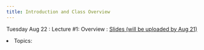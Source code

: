 ```yaml
---
title: Introduction and Class Overview
---
```


Tuesday Aug 22
: Lecture #1: Overview
  : [Slides (will be uploaded by Aug 21)](#)
<li>Topics:</li>


